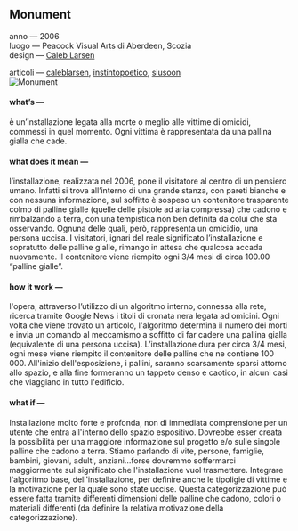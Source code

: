 ## Monument
anno — 2006  
luogo — Peacock Visual Arts di Aberdeen, Scozia  
design — [Caleb Larsen](http://caleblarsen.com/)  

articoli — [caleblarsen](http://caleblarsen.com/monument/), [instintopoetico](https://instintopoetico.wordpress.com/2016/05/22/monument-caleb-larsen/), [siusoon](http://www.siusoon.net/dat/2008/10/08/inspiring-work-monument-if-it-bleeds-it-leads-2006-by-caleb-larsen/)  
![Monument](http://i.imgur.com/rYeQdTq.jpg)


#### what’s —
è un’installazione legata alla morte o meglio alle vittime di omicidi, commessi in quel momento. Ogni vittima è rappresentata da una pallina gialla che cade.

#### what does it mean —
l’installazione, realizzata nel 2006, pone il visitatore al centro di un pensiero umano. Infatti si trova all’interno di una grande stanza, con pareti bianche e con nessuna informazione, sul soffitto è sospeso un contenitore trasparente colmo di palline gialle (quelle delle pistole ad aria compressa) che cadono e rimbalzando a terra, con una tempistica non ben definita da colui che sta osservando. Ognuna delle quali, però, rappresenta un omicidio, una persona uccisa. I visitatori, ignari del reale significato l’installazione e sopratutto delle palline gialle, rimango in attesa che qualcosa accada nuovamente. Il contenitore viene riempito ogni 3/4 mesi di circa 100.00 “palline gialle”. 

#### how it work —
l'opera, attraverso l’utilizzo di un algoritmo interno, connessa alla rete, ricerca tramite Google News i titoli di cronata nera legata ad omicini. Ogni volta che viene trovato un articolo, l'algoritmo determina il numero dei morti e invia un comando al meccamismo a soffitto di far cadere una pallina gialla (equivalente di una persona uccisa). L’installazione dura per circa 3/4 mesi, ogni mese viene riempito il contenitore delle palline che ne contiene 100 000. All'inizio dell'esposizione, i pallini, saranno scarsamente sparsi attorno allo spazio, e alla fine formeranno un tappeto denso e caotico, in alcuni casi che viaggiano in tutto l'edificio.
 
#### what if —
Installazione molto forte e profonda, non di immediata comprensione per un utente che entra all'interno dello spazio espositivo. Dovrebbe esser creata la possibilità per una maggiore informazione sul progetto e/o sulle singole palline che cadono a terra. Stiamo parlando di vite, persone, famiglie, bambini, giovani, adulti, anziani...forse dovremmo soffermarci maggiormente sul significato che l'installazione vuol trasmettere.
Integrare l'algoritmo base, dell'installazione, per definire anche le tipoligie di vittime e la motivazione per la quale sono state uccise. Questa categorizzazione può essere fatta tramite differenti dimensioni delle palline che cadono, colori o materiali differenti (da definire la relativa motivazione della categorizzazione).
